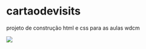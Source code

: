 # cartaodevisits
projeto de construção html e css para as aulas wdcm

<img src="https://patriciagpereira.github.io/cartaodevisits/Captura%20de%20ecr%C3%A3%202024-03-22%20154108.png">
